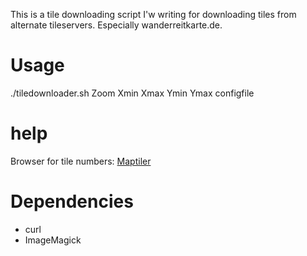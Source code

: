 This is a tile downloading script I'w writing for downloading tiles from alternate tileservers. Especially wanderreitkarte.de.

# Usage

./tiledownloader.sh Zoom Xmin Xmax Ymin Ymax configfile

# help

Browser for tile numbers: [Maptiler](https://www.maptiler.com/google-maps-coordinates-tile-bounds-projection/)

# Dependencies
- curl
- ImageMagick
